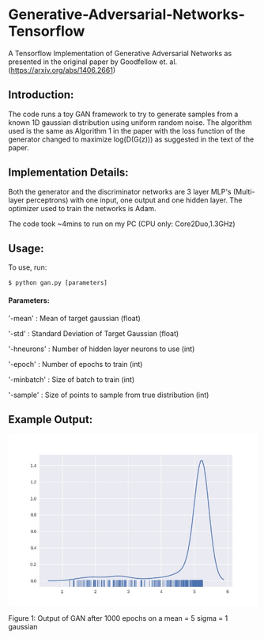 # Generative-Adversarial-Networks-Tensorflow
A Tensorflow Implementation of Generative Adversarial Networks as presented in the original paper by Goodfellow et. al. (https://arxiv.org/abs/1406.2661)

## Introduction:
The code runs a toy GAN framework to try to generate samples from a known 1D gaussian distribution using uniform random noise. The algorithm used is the same as Algorithm 1 in the paper with the loss function of the generator changed to maximize log(D(G(z))) as suggested in the text of the paper.

## Implementation Details:
Both the generator and the discriminator networks are 3 layer MLP's (Multi-layer perceptrons) with one input, one output and one hidden layer.
The optimizer used to train the networks is Adam.

The code took ~4mins to run on my PC (CPU only: Core2Duo,1.3GHz)

## Usage:
To use, run:
```
$ python gan.py [parameters]
```

#### Parameters:
'-mean'     : Mean of target gaussian (float)

'-std'      : Standard Deviation of Target Gaussian (float)

'-hneurons' : Number of hidden layer neurons to use (int)

'-epoch'    : Number of epochs to train (int)

'-minbatch' : Size of batch to train (int)

'-sample'   : Size of points to sample from true distribution (int)

## Example Output:
![Picture of GAN output](https://github.com/ashutoshkrjha/Generative-Adversarial-Networks-Tensorflow/blob/master/mean5_std1.jpg?raw=true )

Figure 1: Output of GAN after 1000 epochs on a mean = 5 sigma = 1 gaussian
